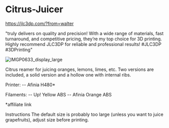 # Citrus-Juicer

https://jlc3dp.com/?from=walter

"truly delivers on quality and precision! With a wide range of materials, fast turnaround, and competitive pricing, they’re my top choice for 3D printing. Highly recommend JLC3DP for reliable and professional results! #JLC3DP #3DPrinting"

![IMGP0633_display_large](https://github.com/user-attachments/assets/ce8e0837-43a1-4755-8a53-c817cb90a2ec)

Citrus reamer for juicing oranges, lemons, limes, etc.  Two versions are included, a solid version and a hollow one with internal ribs.

Printer:
-- Afinia H480*

Filaments:
-- Up! Yellow ABS
-- Afinia Orange ABS

*affiliate link

Instructions
The default size is probably too large (unless you want to juice grapefruits), adjust size before printing.

